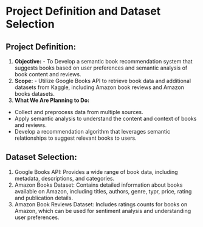 
# Project Definition and Dataset Selection

## Project Definition:

1. **Objective:** - To Develop a semantic book recommendation system that suggests books based on user preferences and semantic analysis of book content and reviews.
2. **Scope:** - Utilize Google Books API to retrieve book data and additional datasets from Kaggle, including Amazon book reviews and Amazon books datasets.
3. **What We Are Planning to Do:**
- Collect and preprocess data from multiple sources.
- Apply semantic analysis to understand the content and context of books and reviews.
- Develop a recommendation algorithm that leverages semantic relationships to suggest relevant books to users.

## Dataset Selection:

1. Google Books API: Provides a wide range of book data, including metadata, descriptions, and categories.
2. Amazon Books Dataset: Contains detailed information about books available on Amazon, including titles, authors, genre, typr, price, rating and publication details.
3. Amazon Book Reviews Dataset: Includes ratings counts for books on Amazon, which can be used for sentiment analysis and understanding user preferences.
